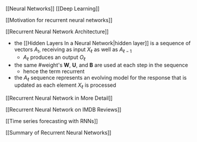 [[Neural Networks]] [[Deep Learning]]

[[Motivation for recurrent neural networks]]

[[Recurrent Neural Network Architecture]]

- the [[Hidden Layers In a Neural Network|hidden layer]] is a sequence of vectors $A_t$, receiving as input $X_{\ell}$ as well as $A_{\ell - 1}$
    - $A_{\ell}$ produces an output $O_{\ell}$
- the same #weight's $\mathbf{W}$, $\mathbf{U}$, and $\mathbf{B}$ are used at each step in the sequence
    - hence the term recurrent
- the $A_{\ell}$ sequence represents an evolving model for the response that is updated as each element $X_{\ell}$ is processed

[[Recurrent Neural Network in More Detail]]

[[Recurrent Neural Network on IMDB Reviews]]

[[Time series forecasting with RNNs]]

[[Summary of Recurrent Neural Networks]]
